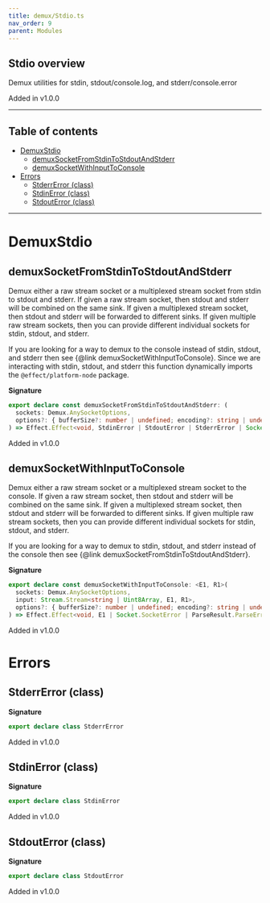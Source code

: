 ```yaml
---
title: demux/Stdio.ts
nav_order: 9
parent: Modules
---
```


## Stdio overview

Demux utilities for stdin, stdout/console.log, and stderr/console.error

Added in v1.0.0

---

<h2 class="text-delta">Table of contents</h2>

- [DemuxStdio](#demuxstdio)
  - [demuxSocketFromStdinToStdoutAndStderr](#demuxsocketfromstdintostdoutandstderr)
  - [demuxSocketWithInputToConsole](#demuxsocketwithinputtoconsole)
- [Errors](#errors)
  - [StderrError (class)](#stderrerror-class)
  - [StdinError (class)](#stdinerror-class)
  - [StdoutError (class)](#stdouterror-class)

---

# DemuxStdio

## demuxSocketFromStdinToStdoutAndStderr

Demux either a raw stream socket or a multiplexed stream socket from stdin to
stdout and stderr. If given a raw stream socket, then stdout and stderr will
be combined on the same sink. If given a multiplexed stream socket, then
stdout and stderr will be forwarded to different sinks. If given multiple raw
stream sockets, then you can provide different individual sockets for stdin,
stdout, and stderr.

If you are looking for a way to demux to the console instead of stdin,
stdout, and stderr then see {@link demuxSocketWithInputToConsole}. Since we
are interacting with stdin, stdout, and stderr this function dynamically
imports the `@effect/platform-node` package.

**Signature**

```ts
export declare const demuxSocketFromStdinToStdoutAndStderr: (
  sockets: Demux.AnySocketOptions,
  options?: { bufferSize?: number | undefined; encoding?: string | undefined } | undefined
) => Effect.Effect<void, StdinError | StdoutError | StderrError | Socket.SocketError | ParseResult.ParseError, never>
```

Added in v1.0.0

## demuxSocketWithInputToConsole

Demux either a raw stream socket or a multiplexed stream socket to the
console. If given a raw stream socket, then stdout and stderr will be
combined on the same sink. If given a multiplexed stream socket, then stdout
and stderr will be forwarded to different sinks. If given multiple raw stream
sockets, then you can provide different individual sockets for stdin, stdout,
and stderr.

If you are looking for a way to demux to stdin, stdout, and stderr instead of
the console then see {@link demuxSocketFromStdinToStdoutAndStderr}.

**Signature**

```ts
export declare const demuxSocketWithInputToConsole: <E1, R1>(
  sockets: Demux.AnySocketOptions,
  input: Stream.Stream<string | Uint8Array, E1, R1>,
  options?: { bufferSize?: number | undefined; encoding?: string | undefined } | undefined
) => Effect.Effect<void, E1 | Socket.SocketError | ParseResult.ParseError, Exclude<R1, Scope.Scope>>
```

Added in v1.0.0

# Errors

## StderrError (class)

**Signature**

```ts
export declare class StderrError
```

Added in v1.0.0

## StdinError (class)

**Signature**

```ts
export declare class StdinError
```

Added in v1.0.0

## StdoutError (class)

**Signature**

```ts
export declare class StdoutError
```

Added in v1.0.0
